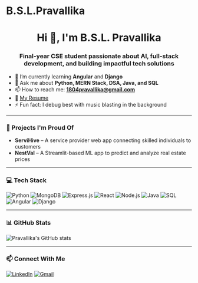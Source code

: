 # B.S.L.Pravallika
<h1 align="center">Hi 👋, I'm B.S.L. Pravallika</h1>
<h3 align="center">Final-year CSE student passionate about AI, full-stack development, and building impactful tech solutions</h3>

- 🌱 I’m currently learning **Angular** and **Django**
- 💬 Ask me about **Python, MERN Stack, DSA, Java, and SQL**
- 📫 How to reach me: **1804pravallika@gmail.com**
- 📄 [My Resume](https://drive.google.com/file/d/1TXVBjSM8TUcNSh7-JgBhQGmyl-P1djST/view?usp=sharing) 
- ⚡ Fun fact: I debug best with music blasting in the background 

---

### 🚀 Projects I'm Proud Of

- **ServiHive** – A service provider web app connecting skilled individuals to customers
- **NestVal** – A Streamlit-based ML app to predict and analyze real estate prices

---

### 💻 Tech Stack

![Python](https://img.shields.io/badge/Python-3670A0?style=for-the-badge&logo=python&logoColor=ffdd54)
![MongoDB](https://img.shields.io/badge/MongoDB-4EA94B?style=for-the-badge&logo=mongodb&logoColor=white)
![Express.js](https://img.shields.io/badge/Express.js-000000?style=for-the-badge&logo=express&logoColor=white)
![React](https://img.shields.io/badge/React-20232A?style=for-the-badge&logo=react&logoColor=61DAFB)
![Node.js](https://img.shields.io/badge/Node.js-339933?style=for-the-badge&logo=node.js&logoColor=white)
![Java](https://img.shields.io/badge/Java-ED8B00?style=for-the-badge&logo=java&logoColor=white)
![SQL](https://img.shields.io/badge/SQL-336791?style=for-the-badge&logo=postgresql&logoColor=white)
![Angular](https://img.shields.io/badge/Angular-DD0031?style=for-the-badge&logo=angular&logoColor=white)
![Django](https://img.shields.io/badge/Django-092E20?style=for-the-badge&logo=django&logoColor=white)

---

### 📊 GitHub Stats

![Pravallika's GitHub stats](https://github-readme-stats.vercel.app/api?username=pravallika-816&show_icons=true&theme=radical)

---

### 📫 Connect With Me

[![LinkedIn](https://img.shields.io/badge/LinkedIn-blue?style=for-the-badge&logo=linkedin&logoColor=white)](https://www.linkedin.com/in/pravallika-b-s-l-111a75267)
[![Gmail](https://img.shields.io/badge/Gmail-red?style=for-the-badge&logo=gmail&logoColor=white)](mailto:1804pravallika@gmail.com)


